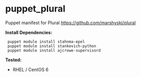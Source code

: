 # puppet_plural
Puppet manifest for Plural https://github.com/marshyski/plural

**Install Dependencies:**

     puppet module install stahnma-epel
     puppet module install stankevich-python
     puppet module install ajcrowe-supervisord
     
**Tested:**
- RHEL / CentOS 6

